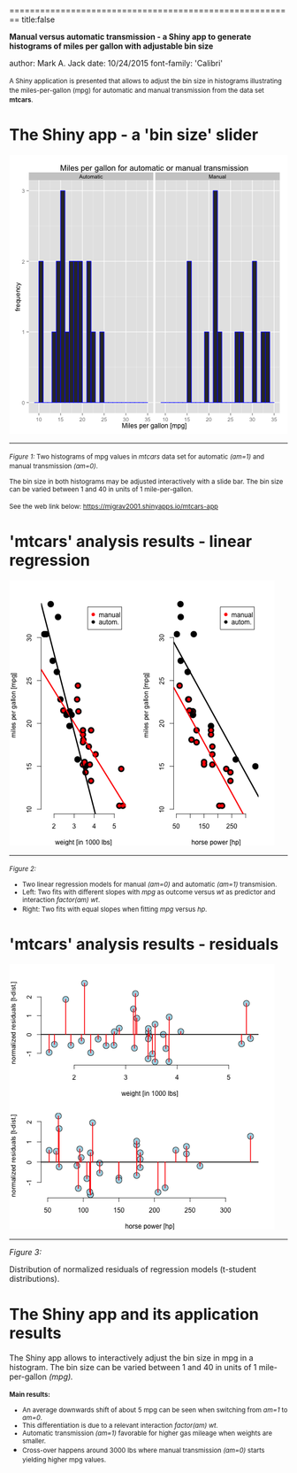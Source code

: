 
========================================================
title:false

**Manual versus automatic transmission - a Shiny app to generate histograms of miles per gallon with adjustable bin size**

author: Mark A. Jack
date: 10/24/2015
font-family: 'Calibri'

<small>A Shiny application is presented that allows to adjust the bin size in histograms 
illustrating the miles-per-gallon (mpg) for automatic and manual transmission from the data set **mtcars**.</small>




The Shiny app - a 'bin size' slider 
========================================================

![plot of chunk unnamed-chunk-2](mtcars-presentation-figure/unnamed-chunk-2-1.png) 
***
<small>*Figure 1:* Two histograms of mpg values in *mtcars* data set for  automatic *(am=1)* and manual transmission *(am=0)*.

The bin size in both histograms may be adjusted interactively with a slide bar. The bin size can be varied between 1 and 40 in units of 1 mile-per-gallon. 

See the web link below:
https://mjgrav2001.shinyapps.io/mtcars-app</small>

'mtcars' analysis results - linear regression 
========================================================

![alt text](plot_lm_mpg_hp_hist.png)
***
<small>*Figure 2:* 
- Two linear regression models for manual *(am=0)* and automatic *(am=1)* transmision. 
- Left: Two fits with different slopes with *mpg* as outcome versus *wt* as predictor and interaction *factor(am) wt*. 
- Right: Two fits with equal slopes when fitting *mpg* versus *hp*.</small> 

'mtcars' analysis results - residuals
========================================================

![alt text](plot_resid_mpg_hp.png)
***
*Figure 3:*

Distribution of normalized residuals of regression models (t-student distributions). 


The Shiny app and its application results
========================================================

The Shiny app allows to interactively adjust the bin size in mpg in a histogram. The bin size can be varied between 1 and 40 in units of 1 mile-per-gallon *(mpg).*

<small>**Main results:**
- An average downwards shift of about 5 mpg can be seen when switching from *am=1* to *am=0*. 
- This differentiation is due to a relevant interaction *factor(am) wt*. 
- Automatic transmission *(am=1)* favorable for higher gas mileage when weights are smaller. 
- Cross-over happens around 3000 lbs where manual transmission *(am=0)* starts yielding higher mpg values.</small>
